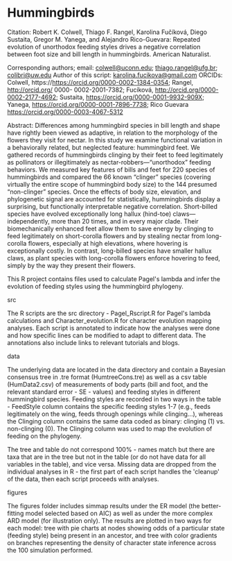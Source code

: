# Hummingbirds
Citation: Robert K. Colwell, Thiago F. Rangel, Karolina Fučíková, Diego Sustaita, Gregor M.
Yanega, and Alejandro Rico-Guevara: Repeated evolution of unorthodox feeding styles drives a negative correlation between foot size and bill length in hummingbirds. American Naturalist.

Corresponding authors; email: colwell@uconn.edu; thiago.rangel@ufg.br; colibri@uw.edu
Author of this script: karolina.fucikova@gmail.com
ORCIDs: Colwell, https://https://orcid.org/0000-0002-1384-0354; Rangel, http://orcid.org/ 0000-
0002-2001-7382; Fucíková, http://orcid.org/0000-0002-2177-4692; Sustaita,
https://orcid.org/0000-0001-9932-909X; Yanega, https://orcid.org/0000-0001-7896-7738; Rico Guevara https://orcid.org/0000-0003-4067-5312

Abstract:
Differences among hummingbird species in bill length and shape have rightly been viewed as adaptive, in relation to the morphology of the flowers they visit for nectar. In this study we examine functional variation in a behaviorally related, but neglected feature: hummingbird feet. We gathered records of hummingbirds clinging by their feet to feed legitimately as pollinators or illegitimately as nectar-robbers—“unorthodox” feeding behaviors. We measured key features of bills and feet for 220 species of hummingbirds and compared the 66 known “clinger” species (covering virtually the entire scope of hummingbird body size) to the 144 presumed “non-clinger” species. Once the effects of body size, elevation, and phylogenetic signal are accounted for statistically, hummingbirds display a surprising, but functionally interpretable negative correlation. Short-billed species have evolved exceptionally long hallux (hind-toe) claws—independently, more than 20 times, and in every major clade. Their biomechanically enhanced feet allow them to save energy by clinging to feed legitimately on short-corolla flowers and by stealing nectar from long-corolla flowers, especially at high elevations, where hovering is exceptionally costly. In contrast, long-billed species have smaller hallux claws, as plant species with long-corolla flowers enforce hovering to feed, simply by the way they present their flowers.

This R project contains files used to calculate Pagel's lambda and infer the evolution of feeding styles using the hummingbird phylogeny.

src

The R scripts are the src directory - Pagel_Rscript.R for Pagel's lambda calculations and Character_evolution.R for character evolution mapping analyses. Each script is annotated to indicate how the analyses were done and how specific lines can be modified to adapt to different data. The annotations also include links to relevant tutorials and blogs.

data

The underlying data are located in the data directory and contain a Bayesian consensus tree in .tre format (HumtreeCons.tre) as well as a csv table (HumData2.csv) of measurements of body parts (bill and foot, and the relevant standard error - SE - values) and feeding styles in different hummingbird species. Feeding styles are recorded in two ways in the table - FeedStyle column contains the specific feeding styles 1-7 (e.g., feeds legitimately on the wing, feeds through openings while clinging...), whereas the Clinging column contains the same data coded as binary: clinging (1) vs. non-clinging (0). The Clinging column was used to map the evolution of feeding on the phylogeny.

The tree and table do not correspond 100% - names match but there are taxa that are in the tree but not in the table (or do not have data for all variables in the table), and vice versa. Missing data are dropped from the individual analyses in R - the first part of each script handles the 'cleanup' of the data, then each script proceeds with analyses.

figures

The figures folder includes simmap results under the ER model (the better-fitting model selected based on AIC) as well as under the more complex ARD model (for illustration only). The results are plotted in two ways for each model: tree with pie charts at nodes showing odds of a particular state (feeding style) being present in an ancestor, and tree with color gradients on branches representing the density of character state inference across the 100 simulation performed.